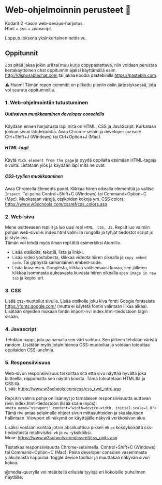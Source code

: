# Web-ohjelmoinnin perusteet 🎀
Kodarit 2 -tason web-devaus-harjoitus.  
Html + css + javascript.

Lopputuloksena yksinkertainen nettisivu.

## Oppitunnit
Jos pitää jakaa jokin urli tai muu kurja copypastettava, niin voidaan perustaa kertakäyttöinen chat oppitunnin ajaksi käyttämällä esim. http://disposablechat.com tai jakaa koodia pastebinilla https://pastebin.com.

⚠️ Huom! Tämän repon commitit on pilkottu pieniin osiin järjestyksessä, jota voi seurata oppitunneilla.

### 1. Web-ohjelmointiin tutustuminen
##### Uutissivun muokkaaminen developer consolella
Käydään ennen harjoitusta läpi mitä on HTML, CSS ja JavaScript. Kurkataan jonkun sivun lähdekoodia.
Avaa Chrome-selain ja developer console Ctrl+Shift+J (Windows) tai Ctrl+Option+J (Mac).
##### HTML-tagit
Käytä `Pick element from the page` ja pyydä oppilaita etsimään HTML-tageja sivulta. Listataan ylös ja käydään läpi mitä ne ovat.
##### CSS-tyylien muokkaaminen
Avaa Chromella Elements panel. Klikkaa hiiren oikealla elementtiä ja valitse `Inspect`. Tai paina Control+Shift+C (Windows) tai Command+Option+C (Mac).
Muokataan värejä, otsikoiden kokoja ym.
CSS colors: https://www.w3schools.com/cssref/css_colors.asp

### 2. Web-sivu
Mene ositteeseen repl.it ja luo uusi repl `HTML, CSS, JS`. Repl.it luo valmiin pohjan web-sivulle: index.html valmiilla rungolla ja tyhjät tiedostot script.js ja style.css.   
Tämän voi tehdä myös ilman repl.ittiä esimerkiksi Atomilla.

- Lisää otsikoita, tekstiä, lista ja linkki.
- Lisää video youtubesta, klikkaa videota hiiren oikealla ja `copy embed code`. Tai giphystä samanlainen embed-code.
- Lisää kuva esim. Googlesta, klikkaa valitsemaasi kuvaa, sen jälkeen klikkaa isommasta aukeavasta kuvasta hiiren oikealla `open image in new tab` ja kopioi url.

### 3. CSS
Lisää css-muotoilut sivulle.
Lisää otsikolle joku kiva fontti Google fontseista https://fonts.google.com/ (mutta ei käytetä fontin valintaan liikaa aikaa). Lisätään ohjeiden mukaan fontin import-rivi index.html-tiedostoon <head> tagin sisään.

### 4. Javascript
Tehdään nappi, jota painamalla sen väri vaihtuu. Sen jälkeen tehdään väristä random. Lisätään myös jotain hienoa CSS-muotoilua ja voidaan toteuttaa oppilaiden CSS-unelmia.

### 5. Responsiivisuus
Web-sivun responsiivisuus tarkoittaa sitä että sivu näyttää hyvältä joka laitteella, riippumatta sen näytön koosta. Tämä toteutetaan HTML:llä ja CSS:llä.  
Lisää: https://www.w3schools.com/css/css_rwd_intro.asp

Repl.itin valmis pohja on lisännyt jo tämälaisen responsiivisuutta auttavan rivin index.html-tiedostoon (lisää scale myös):  
`<meta name="viewport" content="width=device-width, initial-scale=1.0">`  
Tämä rivi antaa selaimelle ohjeet sivun mittasuhteiden ja skaalauksen hallintaan.
Viewport eli näkymä on käyttäjälle näkyvä verkkosivun alue.

Lisäksi voidaan vaihtaa jotain absoluuttisia pikseli eli `px` kokoyksiköitä css-tiedostoista relatiivisiksi `vh` ja `vw` -yksiköiksi.  
Moar: https://www.w3schools.com/cssref/css_units.asp

Testatkaa responsiivisuutta Chrome-selaimella. Control+Shift+C (Windows) tai Command+Option+C (Mac). Paina developer consolen vasemmasta yläkulmasta nappulaa `toggle device toolbar   ja muuttakaa näkyvän sivun kokoa.

@media-querylla voi määritellä erilaisia tyylejä eri kokoisille puhelimen näytöille.
